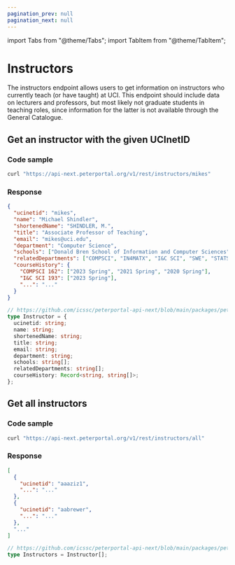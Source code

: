 ```yaml
---
pagination_prev: null
pagination_next: null
---
```


import Tabs from "@theme/Tabs";
import TabItem from "@theme/TabItem";

# Instructors

The instructors endpoint allows users to get information on instructors who currently teach (or have taught) at UCI. This endpoint should include data on lecturers and professors, but most likely not graduate students in teaching roles, since information for the latter is not available through the General Catalogue.

## Get an instructor with the given UCInetID

### Code sample

<Tabs>
<TabItem value="bash" label="cURL">

```bash
curl "https://api-next.peterportal.org/v1/rest/instructors/mikes"
```

</TabItem>
</Tabs>

### Response

<Tabs>
<TabItem value="json" label="Example response">

```json
{
  "ucinetid": "mikes",
  "name": "Michael Shindler",
  "shortenedName": "SHINDLER, M.",
  "title": "Associate Professor of Teaching",
  "email": "mikes@uci.edu",
  "department": "Computer Science",
  "schools": ["Donald Bren School of Information and Computer Sciences"],
  "relatedDepartments": ["COMPSCI", "IN4MATX", "I&C SCI", "SWE", "STATS"],
  "courseHistory": {
    "COMPSCI 162": ["2023 Spring", "2021 Spring", "2020 Spring"],
    "I&C SCI 193": ["2023 Spring"],
    "...": "..."
  }
}
```

</TabItem>
<TabItem value="ts" label="Payload schema">

```typescript
// https://github.com/icssc/peterportal-api-next/blob/main/packages/peterportal-api-next-types/types/instructors.ts
type Instructor = {
  ucinetid: string;
  name: string;
  shortenedName: string;
  title: string;
  email: string;
  department: string;
  schools: string[];
  relatedDepartments: string[];
  courseHistory: Record<string, string[]>;
};
```

</TabItem>
</Tabs>

## Get all instructors

### Code sample

<Tabs>
<TabItem value="bash" label="cURL">

```bash
curl "https://api-next.peterportal.org/v1/rest/instructors/all"
```

</TabItem>
</Tabs>

### Response

<Tabs>
<TabItem value="json" label="Example response">

```json
[
  {
    "ucinetid": "aaaziz1",
    "...": "..."
  },
  {
    "ucinetid": "aabrewer",
    "...": "..."
  },
  "..."
]
```

</TabItem>
<TabItem value="ts" label="Payload schema">

```typescript
// https://github.com/icssc/peterportal-api-next/blob/main/packages/peterportal-api-next-types/types/instructors.ts
type Instructors = Instructor[];
```

</TabItem>
</Tabs>
